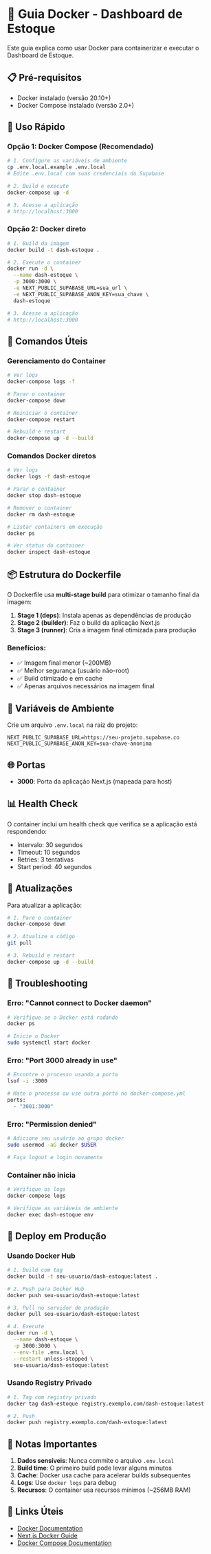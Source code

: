 # 🐳 Guia Docker - Dashboard de Estoque

Este guia explica como usar Docker para containerizar e executar o Dashboard de Estoque.

## 📋 Pré-requisitos

- Docker instalado (versão 20.10+)
- Docker Compose instalado (versão 2.0+)

## 🚀 Uso Rápido

### Opção 1: Docker Compose (Recomendado)

```bash
# 1. Configure as variáveis de ambiente
cp .env.local.example .env.local
# Edite .env.local com suas credenciais do Supabase

# 2. Build e execute
docker-compose up -d

# 3. Acesse a aplicação
# http://localhost:3000
```

### Opção 2: Docker direto

```bash
# 1. Build da imagem
docker build -t dash-estoque .

# 2. Execute o container
docker run -d \
  --name dash-estoque \
  -p 3000:3000 \
  -e NEXT_PUBLIC_SUPABASE_URL=sua_url \
  -e NEXT_PUBLIC_SUPABASE_ANON_KEY=sua_chave \
  dash-estoque

# 3. Acesse a aplicação
# http://localhost:3000
```

## 🔧 Comandos Úteis

### Gerenciamento do Container

```bash
# Ver logs
docker-compose logs -f

# Parar o container
docker-compose down

# Reiniciar o container
docker-compose restart

# Rebuild e restart
docker-compose up -d --build
```

### Comandos Docker diretos

```bash
# Ver logs
docker logs -f dash-estoque

# Parar o container
docker stop dash-estoque

# Remover o container
docker rm dash-estoque

# Listar containers em execução
docker ps

# Ver status do container
docker inspect dash-estoque
```

## 📦 Estrutura do Dockerfile

O Dockerfile usa **multi-stage build** para otimizar o tamanho final da imagem:

1. **Stage 1 (deps)**: Instala apenas as dependências de produção
2. **Stage 2 (builder)**: Faz o build da aplicação Next.js
3. **Stage 3 (runner)**: Cria a imagem final otimizada para produção

### Benefícios:
- ✅ Imagem final menor (~200MB)
- ✅ Melhor segurança (usuário não-root)
- ✅ Build otimizado e em cache
- ✅ Apenas arquivos necessários na imagem final

## 🔐 Variáveis de Ambiente

Crie um arquivo `.env.local` na raiz do projeto:

```env
NEXT_PUBLIC_SUPABASE_URL=https://seu-projeto.supabase.co
NEXT_PUBLIC_SUPABASE_ANON_KEY=sua-chave-anonima
```

## 🌐 Portas

- **3000**: Porta da aplicação Next.js (mapeada para host)

## 📊 Health Check

O container inclui um health check que verifica se a aplicação está respondendo:
- Intervalo: 30 segundos
- Timeout: 10 segundos
- Retries: 3 tentativas
- Start period: 40 segundos

## 🔄 Atualizações

Para atualizar a aplicação:

```bash
# 1. Pare o container
docker-compose down

# 2. Atualize o código
git pull

# 3. Rebuild e restart
docker-compose up -d --build
```

## 🐛 Troubleshooting

### Erro: "Cannot connect to Docker daemon"
```bash
# Verifique se o Docker está rodando
docker ps

# Inicie o Docker
sudo systemctl start docker
```

### Erro: "Port 3000 already in use"
```bash
# Encontre o processo usando a porta
lsof -i :3000

# Mate o processo ou use outra porta no docker-compose.yml
ports:
  - "3001:3000"
```

### Erro: "Permission denied"
```bash
# Adicione seu usuário ao grupo docker
sudo usermod -aG docker $USER

# Faça logout e login novamente
```

### Container não inicia
```bash
# Verifique os logs
docker-compose logs

# Verifique as variáveis de ambiente
docker exec dash-estoque env
```

## 🚀 Deploy em Produção

### Usando Docker Hub

```bash
# 1. Build com tag
docker build -t seu-usuario/dash-estoque:latest .

# 2. Push para Docker Hub
docker push seu-usuario/dash-estoque:latest

# 3. Pull no servidor de produção
docker pull seu-usuario/dash-estoque:latest

# 4. Execute
docker run -d \
  --name dash-estoque \
  -p 3000:3000 \
  --env-file .env.local \
  --restart unless-stopped \
  seu-usuario/dash-estoque:latest
```

### Usando Registry Privado

```bash
# 1. Tag com registry privado
docker tag dash-estoque registry.exemplo.com/dash-estoque:latest

# 2. Push
docker push registry.exemplo.com/dash-estoque:latest
```

## 📝 Notas Importantes

1. **Dados sensíveis**: Nunca commite o arquivo `.env.local`
2. **Build time**: O primeiro build pode levar alguns minutos
3. **Cache**: Docker usa cache para acelerar builds subsequentes
4. **Logs**: Use `docker logs` para debug
5. **Recursos**: O container usa recursos mínimos (~256MB RAM)

## 🔗 Links Úteis

- [Docker Documentation](https://docs.docker.com/)
- [Next.js Docker Guide](https://nextjs.org/docs/deployment#docker-image)
- [Docker Compose Documentation](https://docs.docker.com/compose/)


